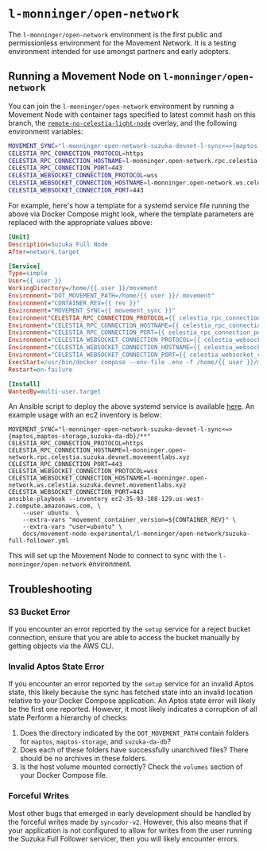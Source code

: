 # `l-monninger/open-network`
The `l-monninger/open-network` environment is the first public and permissionless environment for the Movement Network. It is a testing environment intended for use amongst partners and early adopters.

## Running a Movement Node on `l-monninger/open-network`
You can join the `l-monninger/open-network` environment by running a Movement Node with container tags specified to latest commit hash on this branch, the [`remote-no-celestia-light-node`](../../../../docker/compose/suzuka-full-node/docker-compose.remote-no-celestia-light-node.yml) overlay, and the following environment variables:

```bash
MOVEMENT_SYNC="l-monninger-open-network-suzuka-devnet-l-sync<=>{maptos,maptos-storage,suzuka-da-db}/**"
CELESTIA_RPC_CONNECTION_PROTOCOL=https
CELESTIA_RPC_CONNECTION_HOSTNAME=l-monninger.open-network.rpc.celestia.suzuka.devnet.movementlabs.xyz
CELESTIA_RPC_CONNECTION_PORT=443
CELESTIA_WEBSOCKET_CONNECTION_PROTOCOL=wss
CELESTIA_WEBSOCKET_CONNECTION_HOSTNAME=l-monninger.open-network.ws.celestia.suzuka.devnet.movementlabs.xyz
CELESTIA_WEBSOCKET_CONNECTION_PORT=443
```

For example, here's how a template for a systemd service file running the above via Docker Compose might look, where the template parameters are replaced with the appropriate values above:

```ini
[Unit]
Description=Suzuka Full Node
After=network.target

[Service]
Type=simple
User={{ user }}
WorkingDirectory=/home/{{ user }}/movement
Environment="DOT_MOVEMENT_PATH=/home/{{ user }}/.movement"
Environment="CONTAINER_REV={{ rev }}"
Environment="MOVEMENT_SYNC={{ movement_sync }}"
Environment"CELESTIA_RPC_CONNECTION_PROTOCOL={{ celestia_rpc_connection_protocol }}"
Environment="CELESTIA_RPC_CONNECTION_HOSTNAME={{ celestia_rpc_connection_hostname }}"
Environment="CELESTIA_RPC_CONNECTION_PORT={{ celestia_rpc_connection_port }}"
Environment="CELESTIA_WEBSOCKET_CONNECTION_PROTOCOL={{ celestia_websocket_connection_protocol }}"
Environment="CELESTIA_WEBSOCKET_CONNECTION_HOSTNAME={{ celestia_websocket_connection_hostname }}"
Environment="CELESTIA_WEBSOCKET_CONNECTION_PORT={{ celestia_websocket_connection_port }}"
ExecStart=/usr/bin/docker compose --env-file .env -f /home/{{ user }}/movement/docker/compose/suzuka-full-node/docker-compose.yml -f /home/{{ user }}/movement/docker/compose/suzuka-full-node/docker-compose.remote-no-celestia-light.yml -f /home/{{ user }}/movement/docker/compose/suzuka-full-node/docker-compose.faucet-replicas.yml up --force-recreate --remove-orphans
Restart=on-failure

[Install]
WantedBy=multi-user.target
```

An Ansible script to deploy the above systemd service is available [here](./suzuka-full-follower.yml). An example usage with an ec2 inventory is below:

```shell
MOVEMENT_SYNC="l-monninger-open-network-suzuka-devnet-l-sync<=>{maptos,maptos-storage,suzuka-da-db}/**"
CELESTIA_RPC_CONNECTION_PROTOCOL=https
CELESTIA_RPC_CONNECTION_HOSTNAME=l-monninger.open-network.rpc.celestia.suzuka.devnet.movementlabs.xyz
CELESTIA_RPC_CONNECTION_PORT=443
CELESTIA_WEBSOCKET_CONNECTION_PROTOCOL=wss
CELESTIA_WEBSOCKET_CONNECTION_HOSTNAME=l-monninger.open-network.ws.celestia.suzuka.devnet.movementlabs.xyz
CELESTIA_WEBSOCKET_CONNECTION_PORT=443
ansible-playbook --inventory ec2-35-93-108-129.us-west-2.compute.amazonaws.com, \
    --user ubuntu  \
    --extra-vars "movement_container_version=${CONTAINER_REV}" \
    --extra-vars "user=ubuntu" \
    docs/movement-node-experimental/l-monninger/open-network/suzuka-full-follower.yml
```

This will set up the Movement Node to connect to sync with the `l-monninger/open-network` environment.

## Troubleshooting 

### S3 Bucket Error
If you encounter an error reported by the `setup` service for a reject bucket connection, ensure that you are able to access the bucket manually by getting objects via the AWS CLI. 

### Invalid Aptos State Error
If you encounter an error reported by the `setup` service for an invalid Aptos state, this likely because the sync has fetched state into an invalid location relative to your Docker Compose application. An Aptos state error will likely be the first one reported. However, it most likely indicates a corruption of all state Perform a hierarchy of checks:
1. Does the directory indicated by the `DOT_MOVEMENT_PATH` contain folders for `maptos`, `maptos-storage`, and `suzuka-da-db`?
2. Does each of these folders have successfully unarchived files? There should be no archives in these folders.
3. Is the host volume mounted correctly? Check the `volumes` section of your Docker Compose file.

### Forceful Writes
Most other bugs that emerged in early development should be handled by the forceful writes made by `syncador-v2`. However, this also means that if your application is not configured to allow for writes from the user running the Suzuka Full Follower servicer, then you will likely encounter errors. 